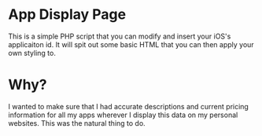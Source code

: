 # App Display Page

This is a simple PHP script that you can 
modify and insert your iOS's applicaiton id.
It will spit out some basic HTML that you can
then apply your own styling to.

# Why?

I wanted to make sure that I had accurate
descriptions and current pricing information
for all my apps wherever I display this data
on my personal websites. This was the natural
thing to do.